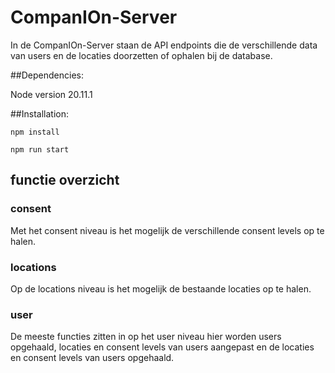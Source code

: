# CompanIOn-Server

In de CompanIOn-Server staan de API endpoints die de verschillende data van users en de locaties doorzetten of ophalen bij de database. 

##Dependencies: 

Node version 20.11.1

##Installation:

```
npm install
```

```
npm run start
```


## functie overzicht

### consent

Met het consent niveau is het mogelijk de verschillende consent levels op te halen.

### locations

Op de locations niveau is het mogelijk de bestaande locaties op te halen.

### user

De meeste functies zitten in op het user niveau hier worden users opgehaald, locaties en consent levels van users aangepast en de locaties en consent levels van users opgehaald.